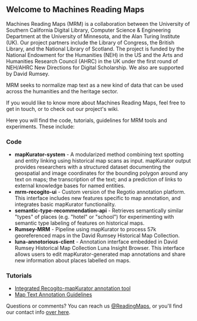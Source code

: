 ## Welcome to Machines Reading Maps

Machines Reading Maps (MRM) is a collaboration between the University of Southern California Digital Library, Computer Science & Engineering Department at the University of Minnesota, and the Alan Turing Institute (UK). Our project partners include the Library of Congress, the British Library, and the National Library of Scotland. The project is funded by the National Endowment for the Humanities (NEH) in the US and the Arts and Humanities Research Council (AHRC) in the UK under the first round of NEH/AHRC New Directions for Digital Scholarship. We also are supported by David Rumsey.

MRM seeks to normalize map text as a new kind of data that can be used across the humanities and the heritage sector. 

If you would like to know more about Machines Reading Maps, feel free to get in touch, or to check out our project's wiki.


Here you will find the code, tutorials, guidelines for MRM tools and experiments. These include:

### Code

- **mapKurator-system** - A modularized method combining text spotting and entity linking using historical map scans as input. mapKurator output provides researchers with a structured dataset documenting the geospatial and image coordinates for the bounding polygon around any text on maps; the transcription of the text; and a prediction of links to external knowledge bases for named entities. 
- **mrm-recogito-ui** - Custom version of the Regotio annotation platform. This interface includes new features specific to map annotation, and integrates basic mapKurator functionality.
- **semantic-type-recommendation-api** - Retrieves semantically similar "types" of places (e.g. "hotel" or "school") for experimenting with semantic type labeling of features on historical maps.
- **Rumsey-MRM** - Pipeline using mapKurator to process 57k georeferenced maps in the David Rumsey Historical Map Collection.
- **luna-annotorious-client** - Annotation interface embedded in David Rumsey Historical Map Collection Luna Insight Browser. This interface allows users to edit mapKurator-generated map annotations and share new information about places labelled on maps.

### Tutorials

- [Integrated Recogito-mapKurator annotation tool](https://github.com/machines-reading-maps/Tutorials-Newsletters/wiki)
- [Map Text Annotation Guidelines](https://github.com/machines-reading-maps/Tutorials-Newsletters/wiki/Map-Text-Annotation-Guidelines)

Questions or comments? You can reach us [@ReadingMaps](https://twitter.com/readingmaps?lang=en), or you'll find our contact info [over here](https://machines-reading-maps.github.io/).

